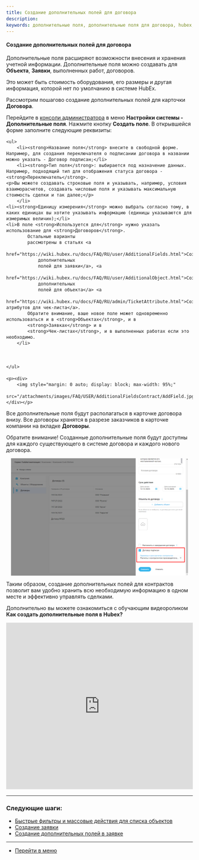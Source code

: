 ```yaml
---
title: Создание дополнительных полей для договора
description: 
keywords: дополнительные поля, дополнительные поля для договора, hubex, хабекс, хубекс, хабикс
---
```


#### Создание дополнительных полей для договора
<html>
<meta charset="utf-8">
</html>
<body>
<p>Дополнительные поля расширяют возможности внесения и хранения учетной информации. Дополнительные поля можно создавать
     для <strong>Объекта</strong>, <strong>Заявки</strong>, выполненных работ, договоров.</p> 
    <p>Это может быть
    стоимость оборудования, его размеры и другая информация, которой нет по умолчанию в системе HubEx.</p>

<p>Рассмотрим пошагово создание дополнительных полей для карточки <strong>Договора</strong>.</p>

<p>Перейдите в <a href="https://wiki.hubex.ru/docs/FAQ/RU/admin/HowToEnterTheAdmin.html">консоли администратора</a>
        в меню <strong>Настройки системы - Дополнительные поля</strong>. Нажмите кнопку <strong>Создать
            поле</strong>. В открывшейся форме заполните следующие реквизиты:</p>
    
    <ul>
        <li><strong>Название поля</strong> внесите в свободной форме. Например, для создания переключателя о подписании договора в названии можно указать - Договор подписан;</li>
        <li><strong>Тип поля</strong>: выбирается под назначение данных. Например, подходящий тип для отображения статуса договора - <strong>Переключатель</strong>.
    <p>Вы можете создавать строковые поля и указывать, например, условия взаиморасчетов, создавать числовые поля и указывать максимальную стоимость сделки и так далее;</p>
        </li>
    <li><strong>Единицу измерения</strong> можно выбрать согласно тому, в каких единицах вы хотите указывать информацию (единицы указываются для измеримых величин);</li>
    <li>В поле <strong>Используется для</strong> нужно указать использование для <strong>Договоров</strong>.
            Остальные варианты
            рассмотрены в статьях <a
                    href="https://wiki.hubex.ru/docs/FAQ/RU/user/AdditionalFields.html">Создание
                дополнительных
                полей для заявки</a>, <a
                    href="https://wiki.hubex.ru/docs/FAQ/RU/user/AdditionalObject.html">Создание
                дополнительных
                полей для объекта</a> <a
                    href="https://wiki.hubex.ru/docs/FAQ/RU/admin/TicketAttribute.html">Создание атрибутов для чек-листа</a>.
            Обратите внимание, ваше новое поле может одновременно использоваться и в <strong>Объектах</strong>, и в
            <strong>Заявках</strong> и в
            <strong>Чек-листах</strong>, и в выполненных работах если это необходимо.
        </li>

    

    </ul>

    <p><div>
        <img style="margin: 0 auto; display: block; max-width: 95%;"
             src="/attachments/images/FAQ/USER/AdditionalFieldsContract/AddField.jpg"/>
    </div></p>

<p>Все дополнительные поля будут располагаться в карточке договора внизу. Все договоры хранятся в разрезе заказчиков в карточке компании на вкладке <strong>Договоры</strong>.</p>
<p>Обратите внимание! Созданные дополнительные поля будут доступны для каждого существующего в системе договора и каждого нового договора.</p>
<div>
        <img style="margin: 0 auto; display: block; max-width: 95%;"
             src="/attachments/images/FAQ/USER/AdditionalFieldsContract/AddField2.jpg"/>
    </div>
<p>Таким образом, создание дополнительных полей для контрактов позволит вам удобно хранить всю необходимую информацию в одном месте и эффективно управлять сделками.</p>




<p>Дополнительно вы можете ознакомиться с обучающим видеороликом <strong>Как создать дополнительные поля в Hubex?</strong></p>

<iframe src="https://www.youtube.com/embed/1hRsaFz_sEQ" width="100%" height="450px" frameborder="0"
        allowfullscreen="allowfullscreen"></iframe>

</body>


___
### Следующие шаги:
- [Быстрые фильтры и массовые действия для списка объектов](./GroupActions.md)
- [Создание заявки](./CreatingTicket.md)
- [Создание дополнительных полей в заявке](./AdditionalFields.md)


___
- [Перейти в меню](http://wiki.hubex.ru)


